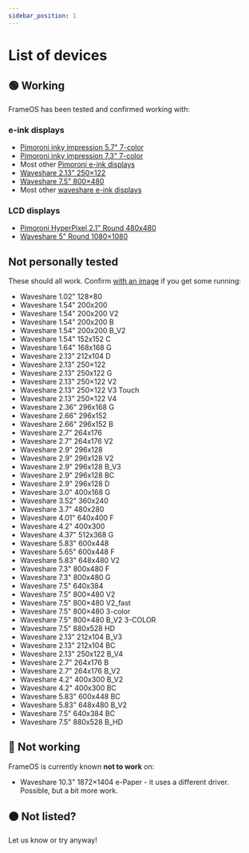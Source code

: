 ```yaml
---
sidebar_position: 1
---
```


# List of devices

## 🟢 Working

FrameOS has been tested and confirmed working with:

### e-ink displays

- [Pimoroni inky impression 5.7" 7-color](./pimoroni-inky-impression-5.7inch-eink)
- [Pimoroni inky impression 7.3" 7-color](./pimoroni-inky-impression-7.3inch-eink)
- Most other [Pimoroni e-ink displays](https://shop.pimoroni.com/collections/displays)
- [Waveshare 2.13" 250×122](./waveshare-2.13inch-250x122-epaper)
- [Waveshare 7.5" 800×480](./waveshare-7.5inch-800x480-epaper)
- Most other [waveshare e-ink displays](https://www.waveshare.com/product/displays/e-paper/epaper-1.htm)

### LCD displays

- [Pimoroni HyperPixel 2.1" Round 480x480](./pimoroni-hyperpixel-2.1inch-round-480x480-lcd)
- [Waveshare 5" Round 1080×1080](./waveshare-5inch-round-1080x1080-lcd)

## Not personally tested

These should all work. Confirm [with an image](https://github.com/FrameOS/frameos/issues/65) if you get some running:

- Waveshare 1.02" 128×80
- Waveshare 1.54" 200x200
- Waveshare 1.54" 200x200 V2
- Waveshare 1.54" 200x200 B
- Waveshare 1.54" 200x200 B_V2
- Waveshare 1.54" 152x152 C
- Waveshare 1.64" 168x168 G
- Waveshare 2.13" 212x104 D
- Waveshare 2.13" 250×122
- Waveshare 2.13" 250x122 G
- Waveshare 2.13" 250×122 V2
- Waveshare 2.13" 250×122 V3 Touch
- Waveshare 2.13" 250×122 V4
- Waveshare 2.36" 296x168 G
- Waveshare 2.66" 296x152
- Waveshare 2.66" 296x152 B
- Waveshare 2.7" 264x176
- Waveshare 2.7" 264x176 V2
- Waveshare 2.9" 296x128
- Waveshare 2.9" 296x128 V2
- Waveshare 2.9" 296x128 B_V3
- Waveshare 2.9" 296x128 BC
- Waveshare 2.9" 296x128 D
- Waveshare 3.0" 400x168 G
- Waveshare 3.52" 360x240
- Waveshare 3.7" 480x280
- Waveshare 4.01" 640x400 F
- Waveshare 4.2" 400x300
- Waveshare 4.37" 512x368 G
- Waveshare 5.83" 600x448
- Waveshare 5.65" 600x448 F
- Waveshare 5.83" 648x480 V2
- Waveshare 7.3" 800x480 F
- Waveshare 7.3" 800x480 G
- Waveshare 7.5" 640x384
- Waveshare 7.5" 800×480 V2
- Waveshare 7.5" 800×480 V2_fast
- Waveshare 7.5" 800×480 3-color
- Waveshare 7.5" 800×480 B_V2 3-COLOR
- Waveshare 7.5" 880x528 HD
- Waveshare 2.13" 212x104 B_V3
- Waveshare 2.13" 212x104 BC
- Waveshare 2.13" 250x122 B_V4
- Waveshare 2.7" 264x176 B
- Waveshare 2.7" 264x176 B_V2
- Waveshare 4.2" 400x300 B_V2
- Waveshare 4.2" 400x300 BC
- Waveshare 5.83" 600x448 BC
- Waveshare 5.83" 648x480 B_V2
- Waveshare 7.5" 640x384 BC
- Waveshare 7.5" 880x528 B_HD

## 🔴 Not working
FrameOS is currently known **not to work** on:

- Waveshare 10.3" 1872×1404 e-Paper - it uses a different driver. Possible, but a bit more work.

## 🟠 Not listed?

Let us know or try anyway!
